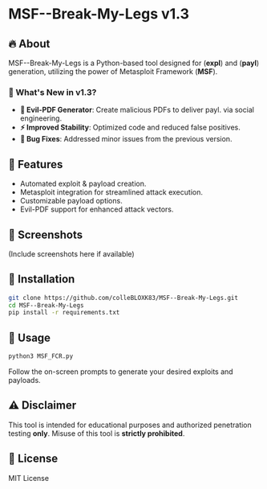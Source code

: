 # MSF--Break-My-Legs v1.3

## 🔥 About
MSF--Break-My-Legs is a Python-based tool designed for (**expl**) and (**payl**) generation, utilizing the power of Metasploit Framework (**MSF**).

### 🚀 What's New in v1.3?
- **📝 Evil-PDF Generator**: Create malicious PDFs to deliver payl. via social engineering.
- **⚡ Improved Stability**: Optimized code and reduced false positives.
- **🐛 Bug Fixes**: Addressed minor issues from the previous version.

## 📌 Features
- Automated exploit & payload creation.
- Metasploit integration for streamlined attack execution.
- Customizable payload options.
- Evil-PDF support for enhanced attack vectors.

## 📸 Screenshots
(Include screenshots here if available)

## 🔧 Installation
```bash
git clone https://github.com/colleBLOXK83/MSF--Break-My-Legs.git
cd MSF--Break-My-Legs
pip install -r requirements.txt
```

## 🚀 Usage
```bash
python3 MSF_FCR.py
```
Follow the on-screen prompts to generate your desired exploits and payloads.

## ⚠️ Disclaimer
This tool is intended for educational purposes and authorized penetration testing **only**. Misuse of this tool is **strictly prohibited**.

## 📜 License
MIT License

